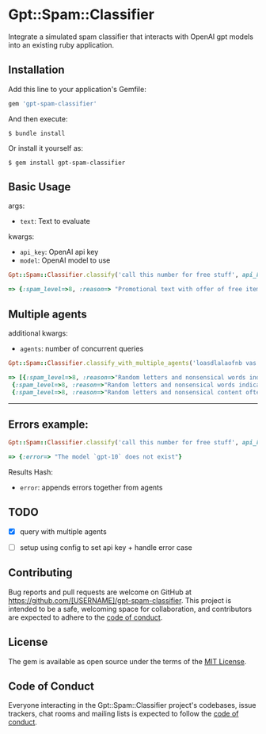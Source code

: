 # Gpt::Spam::Classifier

Integrate a simulated spam classifier that interacts with OpenAI gpt models into an existing ruby application. 

## Installation

Add this line to your application's Gemfile:

```ruby
gem 'gpt-spam-classifier'
```

And then execute:

    $ bundle install

Or install it yourself as:

    $ gem install gpt-spam-classifier

## Basic Usage
args:
- `text`: Text to evaluate

kwargs:
- `api_key`: OpenAI api key
- `model`: OpenAI model to use

```ruby
Gpt::Spam::Classifier.classify('call this number for free stuff', api_key: 'redacted', model: 'gpt-3.5-turbo')

=> {:spam_level=>8, :reason=> "Promotional text with offer of free items"}
```

## Multiple agents

additional kwargs:
- `agents`: number of concurrent queries
```ruby
Gpt::Spam::Classifier.classify_with_multiple_agents('loasdlalaofnb vas asdafsc', agents: 3, api_key: 'redacted', model: 'gpt-3.5-turbo')

=> [{:spam_level=>8, :reason=>"Random letters and nonsensical words indicate spam-like behavior."},
 {:spam_level=>8, :reason=>"Random letters and nonsensical words indicate spam-like behavior."},
 {:spam_level=>8, :reason=>"Random letters and nonsensical content often indicate spam."}]

```

____
## Errors example:
```ruby
Gpt::Spam::Classifier.classify('call this number for free stuff', api_key: 'redacted', model: 'gpt-10')

=> {:error=> "The model `gpt-10` does not exist"}
```
Results Hash: 
- `error`: appends errors together from agents

## TODO
- [x] query with multiple agents
- [ ] setup using config to set api key + handle error case


## Contributing

Bug reports and pull requests are welcome on GitHub at https://github.com/[USERNAME]/gpt-spam-classifier. This project is intended to be a safe, welcoming space for collaboration, and contributors are expected to adhere to the [code of conduct](https://github.com/[USERNAME]/gpt-spam-classifier/blob/master/CODE_OF_CONDUCT.md).

## License

The gem is available as open source under the terms of the [MIT License](https://opensource.org/licenses/MIT).

## Code of Conduct

Everyone interacting in the Gpt::Spam::Classifier project's codebases, issue trackers, chat rooms and mailing lists is expected to follow the [code of conduct](https://github.com/[USERNAME]/gpt-spam-classifier/blob/master/CODE_OF_CONDUCT.md).
